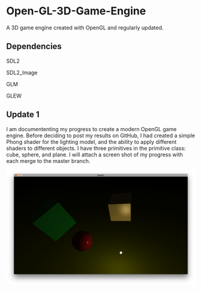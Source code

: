 # Open-GL-3D-Game-Engine
A 3D game engine created with OpenGL and regularly updated.

## Dependencies
SDL2

SDL2_Image

GLM

GLEW

## Update 1

I am documententing my progress to create a modern OpenGL game engine. Before deciding to post my results on GitHub, I had created a simple Phong shader for the lighting model, and the ability to apply different shaders to different objects. I have three primitives in the primitive class: cube, sphere, and plane. I will attach a screen shot of my progress with each merge to the master branch.

<img src="Examples/update1.png"/>
